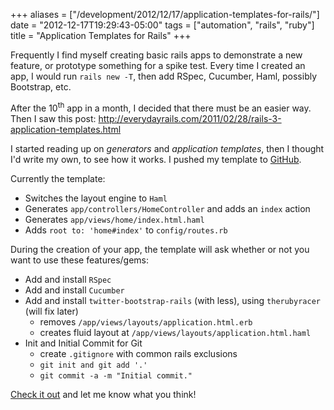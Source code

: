 +++
aliases = ["/development/2012/12/17/application-templates-for-rails/"]
date    = "2012-12-17T19:29:43-05:00"
tags    = ["automation", "rails", "ruby"]
title   = "Application Templates for Rails"
+++

Frequently I find myself creating basic rails apps to demonstrate a new feature, or prototype something for a spike
test. Every time I created an app, I would run `rails new -T`, then add RSpec, Cucumber, Haml, possibly Bootstrap, etc.

After the 10<sup>th</sup> app in a month, I decided that there must be an easier way. Then I saw this post:
<http://everydayrails.com/2011/02/28/rails-3-application-templates.html>

I started reading up on *generators* and *application templates*, then I thought I'd write my own, to see how it works.
I pushed my template to [GitHub](https://github.com/pseudomuto/rails-template).

Currently the template:

* Switches the layout engine to `Haml`
* Generates `app/controllers/HomeController` and adds an `index` action
* Generates `app/views/home/index.html.haml`
* Adds `root to: 'home#index'` to `config/routes.rb`

During the creation of your app, the template will ask whether or not you want to use these features/gems:

* Add and install `RSpec`
* Add and install `Cucumber`
* Add and install `twitter-bootstrap-rails` (with less), using `therubyracer` (will fix later)
  * removes `/app/views/layouts/application.html.erb`
  * creates fluid layout at `/app/views/layouts/application.html.haml`
* Init and Initial Commit for Git
  * create `.gitignore` with common rails exclusions
  * `git init and git add '.'`
  * `git commit -a -m "Initial commit."`


[Check it out](https://github.com/pseudomuto/rails-template) and let me know what you think!
